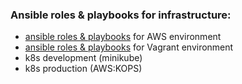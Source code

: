 ### Ansible roles & playbooks for infrastructure:

 - [ansible roles & playbooks](https://github.com/adavarski/DevSecOps-full-integration-chain/tree/main/utils/1-ansible-aws-infra) for AWS environment 
 - [ansible roles & playbooks](https://github.com/adavarski/DevSecOps-full-integration-chain/tree/main/utils/2-ansible-vagrant-infra) for Vagrant environment
 - k8s development (minikube)
 - k8s production (AWS:KOPS) 
